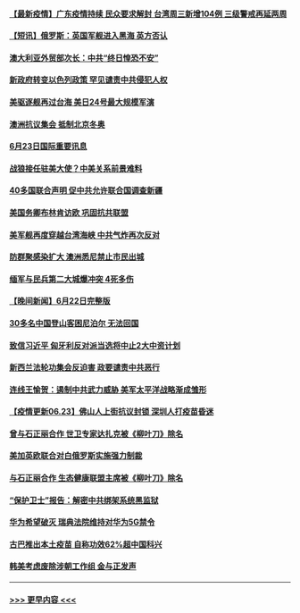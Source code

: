 #### [【最新疫情】广东疫情持续 民众要求解封 台湾周三新增104例 三级警戒再延两周](../pages/prog202/a103149544.md?t=06240152) 
#### [【短讯】俄罗斯：英国军舰进入黑海 英方否认](../pages/prog202/a103149549.md?t=06240152) 
#### [澳大利亚外贸部次长：中共“终日惶恐不安”](../pages/prog202/a103149532.md?t=06240152) 
#### [新政府转变以色列政策 罕见谴责中共侵犯人权](../pages/prog202/a103149446.md?t=06240152) 
#### [美驱逐舰再过台海 美日24号最大规模军演](../pages/prog202/a103149475.md?t=06240152) 
#### [澳洲抗议集会 抵制北京冬奥](../pages/prog202/a103149467.md?t=06240152) 
#### [6月23日国际重要讯息](../pages/prog202/a103149296.md?t=06240152) 
#### [战狼接任驻美大使？中美关系前景难料](../pages/prog202/a103149261.md?t=06240152) 
#### [40多国联合声明 促中共允许联合国调查新疆](../pages/prog202/a103149254.md?t=06240152) 
#### [美国务卿布林肯访欧 巩固抗共联盟](../pages/prog202/a103149209.md?t=06240152) 
#### [美军舰再度穿越台湾海峡 中共气炸再次反对](../pages/prog202/a103149207.md?t=06240152) 
#### [防群聚感染扩大 澳洲悉尼禁止市民出城](../pages/prog202/a103149142.md?t=06240152) 
#### [缅军与民兵第二大城爆冲突 4死多伤](../pages/prog202/a103149133.md?t=06240152) 
#### [【晚间新闻】6月22日完整版](../pages/prog202/a103149044.md?t=06240152) 
#### [30多名中国登山客困尼泊尔 无法回国](../pages/prog202/a103149101.md?t=06240152) 
#### [致信习近平 匈牙利反对派当选将中止2大中资计划](../pages/prog202/a103149027.md?t=06240152) 
#### [新西兰法轮功集会反迫害 政要谴责中共恶行](../pages/prog202/a103148978.md?t=06240152) 
#### [连线王愉贺：遏制中共武力威胁 美军太平洋战略渐成雏形](../pages/prog202/a103148053.md?t=06240152) 
#### [【疫情更新06.23】佛山人上街抗议封锁 深圳人打疫苗昏迷](../pages/prog202/a103133785.md?t=06240152) 
#### [曾与石正丽合作 世卫专家达扎克被《柳叶刀》除名](../pages/prog202/a103148798.md?t=06240152) 
#### [美加英欧联合对白俄罗斯实施强力制裁](../pages/prog202/a103148830.md?t=06240152) 
#### [与石正丽合作 生态健康联盟主席被《柳叶刀》除名](../pages/prog202/a103148833.md?t=06240152) 
#### [“保护卫士”报告：解密中共绑架系统黑监狱](../pages/prog202/a103148782.md?t=06240152) 
#### [华为希望破灭 瑞典法院维持对华为5G禁令](../pages/prog202/a103148775.md?t=06240152) 
#### [古巴推出本土疫苗 自称功效62%超中国科兴](../pages/prog202/a103148454.md?t=06240152) 
#### [韩美考虑废除涉朝工作组 金与正发声](../pages/prog202/a103148621.md?t=06240152) 

----
#### [ >>> 更早内容 <<< ](../indexes/prog202-earlier.md)
